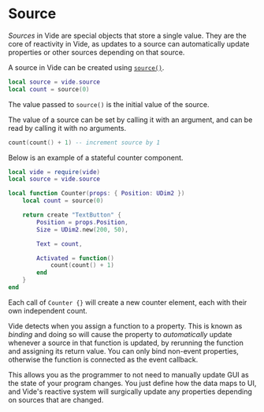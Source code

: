 # Source

*Sources* in Vide are special objects that store a single value. They are the
core of reactivity in Vide, as updates to a source can automatically update
properties or other sources depending on that source.

A source in Vide can be created using
[`source()`](../../api/reactivity-core.md#source).

```lua
local source = vide.source
local count = source(0)
```

The value passed to `source()` is the initial value of the source.

The value of a source can be set by calling it with an argument, and can be read
by calling it with no arguments.

```lua
count(count() + 1) -- increment source by 1
```

Below is an example of a stateful counter component.

```lua [Counter.luau]
local vide = require(vide)
local source = vide.source

local function Counter(props: { Position: UDim2 })
    local count = source(0)

    return create "TextButton" {
        Position = props.Position,
        Size = UDim2.new(200, 50),

        Text = count,

        Activated = function()
            count(count() + 1)
        end
    }
end
```

Each call of `Counter {}` will create a new counter element, each with their own
independent count.

Vide detects when you assign a function to a property. This is known
as *binding* and doing so will cause the property to *automatically* update
whenever a source in that function is updated, by rerunning the function and
assigning its return value. You can only bind non-event
properties, otherwise the function is connected as the event callback.

This allows you as the programmer to not need to manually update GUI as the state
of your program changes. You just define how the data maps to UI, and Vide's
reactive system will surgically update any properties depending on sources that
are changed.
